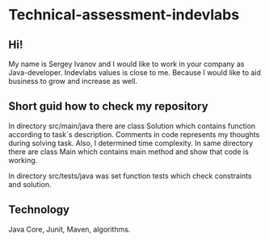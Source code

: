 # Technical-assessment-indevlabs

## Hi!

My name is Sergey Ivanov and I would like to work in your company as Java-developer. Indevlabs values is close to me.
Because I would like to aid business to grow and increase as well.

## Short guid how to check my repository
In directory src/main/java there are class Solution which contains function according to
task`s description. Comments in code represents my thoughts during solving task. Also, I determined time complexity.
In same directory there are class Main which contains main method and show that code is working.

In directory src/tests/java was set function tests which check constraints and solution. 

## Technology
Java Core, Junit, Maven, algorithms.
